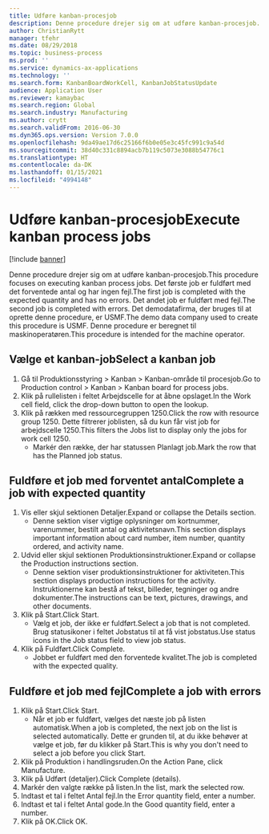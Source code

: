 ```yaml
---
title: Udføre kanban-procesjob
description: Denne procedure drejer sig om at udføre kanban-procesjob.
author: ChristianRytt
manager: tfehr
ms.date: 08/29/2018
ms.topic: business-process
ms.prod: ''
ms.service: dynamics-ax-applications
ms.technology: ''
ms.search.form: KanbanBoardWorkCell, KanbanJobStatusUpdate
audience: Application User
ms.reviewer: kamaybac
ms.search.region: Global
ms.search.industry: Manufacturing
ms.author: crytt
ms.search.validFrom: 2016-06-30
ms.dyn365.ops.version: Version 7.0.0
ms.openlocfilehash: 9da49ae17d6c25166f6b0e05e3c45fc991c9a54d
ms.sourcegitcommit: 38d40c331c8894acb7b119c5073e3088b54776c1
ms.translationtype: HT
ms.contentlocale: da-DK
ms.lasthandoff: 01/15/2021
ms.locfileid: "4994148"
---
```

# <a name="execute-kanban-process-jobs"></a><span data-ttu-id="ebdf1-103">Udføre kanban-procesjob</span><span class="sxs-lookup"><span data-stu-id="ebdf1-103">Execute kanban process jobs</span></span>

[!include [banner](../../includes/banner.md)]

<span data-ttu-id="ebdf1-104">Denne procedure drejer sig om at udføre kanban-procesjob.</span><span class="sxs-lookup"><span data-stu-id="ebdf1-104">This procedure focuses on executing kanban process jobs.</span></span> <span data-ttu-id="ebdf1-105">Det første job er fuldført med det forventede antal og har ingen fejl.</span><span class="sxs-lookup"><span data-stu-id="ebdf1-105">The first job is completed with the expected quantity and has no errors.</span></span> <span data-ttu-id="ebdf1-106">Det andet job er fuldført med fejl.</span><span class="sxs-lookup"><span data-stu-id="ebdf1-106">The second job is completed with errors.</span></span> <span data-ttu-id="ebdf1-107">Det demodatafirma, der bruges til at oprette denne procedure, er USMF.</span><span class="sxs-lookup"><span data-stu-id="ebdf1-107">The demo data company used to create this procedure is USMF.</span></span> <span data-ttu-id="ebdf1-108">Denne procedure er beregnet til maskinoperatøren.</span><span class="sxs-lookup"><span data-stu-id="ebdf1-108">This procedure is intended for the machine operator.</span></span>


## <a name="select-a-kanban-job"></a><span data-ttu-id="ebdf1-109">Vælge et kanban-job</span><span class="sxs-lookup"><span data-stu-id="ebdf1-109">Select a kanban job</span></span>
1. <span data-ttu-id="ebdf1-110">Gå til Produktionsstyring > Kanban > Kanban-område til procesjob.</span><span class="sxs-lookup"><span data-stu-id="ebdf1-110">Go to Production control > Kanban > Kanban board for process jobs.</span></span>
2. <span data-ttu-id="ebdf1-111">Klik på rullelisten i feltet Arbejdscelle for at åbne opslaget.</span><span class="sxs-lookup"><span data-stu-id="ebdf1-111">In the Work cell field, click the drop-down button to open the lookup.</span></span>
3. <span data-ttu-id="ebdf1-112">Klik på rækken med ressourcegruppen 1250.</span><span class="sxs-lookup"><span data-stu-id="ebdf1-112">Click the row with resource group 1250.</span></span> <span data-ttu-id="ebdf1-113">Dette filtrerer joblisten, så du kun får vist job for arbejdscelle 1250.</span><span class="sxs-lookup"><span data-stu-id="ebdf1-113">This filters the Jobs list to display only the jobs for work cell 1250.</span></span>
    * <span data-ttu-id="ebdf1-114">Markér den række, der har statussen Planlagt job.</span><span class="sxs-lookup"><span data-stu-id="ebdf1-114">Mark the row that has the Planned job status.</span></span>  

## <a name="complete-a-job-with-expected-quantity"></a><span data-ttu-id="ebdf1-115">Fuldføre et job med forventet antal</span><span class="sxs-lookup"><span data-stu-id="ebdf1-115">Complete a job with expected quantity</span></span>
1. <span data-ttu-id="ebdf1-116">Vis eller skjul sektionen Detaljer.</span><span class="sxs-lookup"><span data-stu-id="ebdf1-116">Expand or collapse the Details section.</span></span>
    * <span data-ttu-id="ebdf1-117">Denne sektion viser vigtige oplysninger om kortnummer, varenummer, bestilt antal og aktivitetsnavn.</span><span class="sxs-lookup"><span data-stu-id="ebdf1-117">This section displays important information about card number, item number, quantity ordered, and activity name.</span></span>  
2. <span data-ttu-id="ebdf1-118">Udvid eller skjul sektionen Produktionsinstruktioner.</span><span class="sxs-lookup"><span data-stu-id="ebdf1-118">Expand or collapse the Production instructions section.</span></span>
    * <span data-ttu-id="ebdf1-119">Denne sektion viser produktionsinstruktioner for aktiviteten.</span><span class="sxs-lookup"><span data-stu-id="ebdf1-119">This section displays production instructions for the activity.</span></span> <span data-ttu-id="ebdf1-120">Instruktionerne kan bestå af tekst, billeder, tegninger og andre dokumenter.</span><span class="sxs-lookup"><span data-stu-id="ebdf1-120">The instructions can be text, pictures, drawings, and other documents.</span></span>  
3. <span data-ttu-id="ebdf1-121">Klik på Start.</span><span class="sxs-lookup"><span data-stu-id="ebdf1-121">Click Start.</span></span>
    * <span data-ttu-id="ebdf1-122">Vælg et job, der ikke er fuldført.</span><span class="sxs-lookup"><span data-stu-id="ebdf1-122">Select a job that is not completed.</span></span> <span data-ttu-id="ebdf1-123">Brug statusikoner i feltet Jobstatus til at få vist jobstatus.</span><span class="sxs-lookup"><span data-stu-id="ebdf1-123">Use status icons in the Job status field to view job status.</span></span>      
4. <span data-ttu-id="ebdf1-124">Klik på Fuldført.</span><span class="sxs-lookup"><span data-stu-id="ebdf1-124">Click Complete.</span></span>
    * <span data-ttu-id="ebdf1-125">Jobbet er fuldført med den forventede kvalitet.</span><span class="sxs-lookup"><span data-stu-id="ebdf1-125">The job is completed with the expected quality.</span></span>  

## <a name="complete-a-job-with-errors"></a><span data-ttu-id="ebdf1-126">Fuldføre et job med fejl</span><span class="sxs-lookup"><span data-stu-id="ebdf1-126">Complete a job with errors</span></span>
1. <span data-ttu-id="ebdf1-127">Klik på Start.</span><span class="sxs-lookup"><span data-stu-id="ebdf1-127">Click Start.</span></span>
    * <span data-ttu-id="ebdf1-128">Når et job er fuldført, vælges det næste job på listen automatisk.</span><span class="sxs-lookup"><span data-stu-id="ebdf1-128">When a job is completed, the next job on the list is selected automatically.</span></span> <span data-ttu-id="ebdf1-129">Dette er grunden til, at du ikke behøver at vælge et job, før du klikker på Start.</span><span class="sxs-lookup"><span data-stu-id="ebdf1-129">This is why you don't need to select a job before you click Start.</span></span>  
2. <span data-ttu-id="ebdf1-130">Klik på Produktion i handlingsruden.</span><span class="sxs-lookup"><span data-stu-id="ebdf1-130">On the Action Pane, click Manufacture.</span></span>
3. <span data-ttu-id="ebdf1-131">Klik på Udført (detaljer).</span><span class="sxs-lookup"><span data-stu-id="ebdf1-131">Click Complete (details).</span></span>
4. <span data-ttu-id="ebdf1-132">Markér den valgte række på listen.</span><span class="sxs-lookup"><span data-stu-id="ebdf1-132">In the list, mark the selected row.</span></span>
5. <span data-ttu-id="ebdf1-133">Indtast et tal i feltet Antal fejl.</span><span class="sxs-lookup"><span data-stu-id="ebdf1-133">In the Error quantity field, enter a number.</span></span>
6. <span data-ttu-id="ebdf1-134">Indtast et tal i feltet Antal gode.</span><span class="sxs-lookup"><span data-stu-id="ebdf1-134">In the Good quantity field, enter a number.</span></span>
7. <span data-ttu-id="ebdf1-135">Klik på OK.</span><span class="sxs-lookup"><span data-stu-id="ebdf1-135">Click OK.</span></span>

